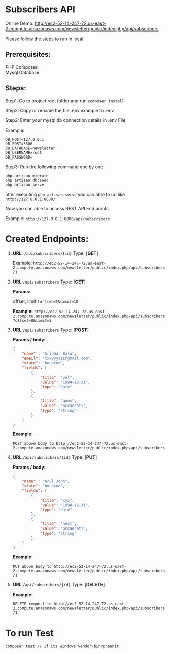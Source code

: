 # Subscribers API

Online Demo: http://ec2-52-14-247-72.us-east-2.compute.amazonaws.com/newsletter/public/index.php/api/subscribers

Please follow the steps to run in local

## Prerequisites:

PHP Composer  
Mysql Database


## Steps:

Step1:  Go to project root folder and run `composer install`

Step2:  Copy or rename the file .env.example to .env

Step2:  Enter your mysql db connection details in .env File

Example: 
```DB_CONNECTION=mysql
DB_HOST=127.0.0.1
DB_PORT=3306
DB_DATABASE=newsletter
DB_USERNAME=root
DB_PASSWORD=
```
Step3:  Run the following command one by one. 

```
php artisan migrate
php artisan db:seed
php artisan serve
```

after executing `php artisan serve`  you can able to url like `http://127.0.0.1:8080/`

Now you can able to access REST API End points. 

Example: `http://127.0.0.1:8080/api/subscribers`




# Created Endpoints:

1. **URL**: `/api/subscribers/{id}`   	Type: [**GET**]

    Example:
    `http://ec2-52-14-247-72.us-east-2.compute.amazonaws.com/newsletter/public/index.php/api/subscribers/1`


2. **URL**:`/api/subscribers`   	Type: [**GET**]

    **Params:**
    
     offset, limit  `?offset=0&limit=10` 
     
    **Example:**
    `http://ec2-52-14-247-72.us-east-2.compute.amazonaws.com/newsletter/public/index.php/api/subscribers?offset=0&limit=5`
    


3. **URL**:`/api/subscribers`   	Type: [**POST**]

    **Params / body:**
    
    ```json
    {
        "name" : "Sridhar Bala",
        "email": "xxxyyyzzz@gmail.com",
        "state": "bounced",
        "fields": [
            {
                "title": "vel",
                "value": "1994-12-31",
                "type": "date"
            },
            {
                "title": "quos",
                "value": "occaecati",
                "type": "string"
            }
        ]
    }
    ```
    
    **Example:**
    
    `POST above body to http://ec2-52-14-247-72.us-east-2.compute.amazonaws.com/newsletter/public/index.php/api/subscribers`
    


4. **URL**:`/api/subscribers/{id}`   Type: [**PUT**]

    **Params / body:**
    
    ```json
    {
        "name" : "Arul John",
        "state": "bounced",
        "fields": [
            {
                "title": "xyz",
                "value": "1994-12-31",
                "type": "date"
            },
            {
                "title": "next",
                "value": "occaecati",
                "type": "string"
            }
        ]
    }
    ```
    
    **Example:**
    
    `PUT above body to http://ec2-52-14-247-72.us-east-2.compute.amazonaws.com/newsletter/public/index.php/api/subscribers/1`


5. **URL**:`/api/subscribers/{id}`   Type: [**DELETE**]

    **Example:**
    
    `DELETE request to http://ec2-52-14-247-72.us-east-2.compute.amazonaws.com/newsletter/public/index.php/api/subscribers/1`

# To run Test

    composer test // if its windows vendor/bin/phpunit
